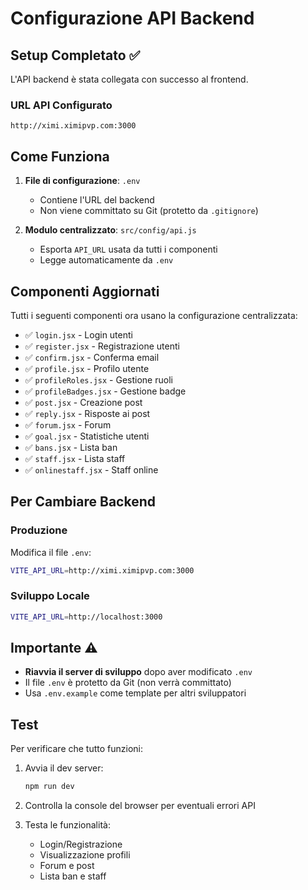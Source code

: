 # Configurazione API Backend

## Setup Completato ✅

L'API backend è stata collegata con successo al frontend.

### URL API Configurato
```
http://ximi.ximipvp.com:3000
```

## Come Funziona

1. **File di configurazione**: `.env`
   - Contiene l'URL del backend
   - Non viene committato su Git (protetto da `.gitignore`)

2. **Modulo centralizzato**: `src/config/api.js`
   - Esporta `API_URL` usata da tutti i componenti
   - Legge automaticamente da `.env`

## Componenti Aggiornati

Tutti i seguenti componenti ora usano la configurazione centralizzata:

- ✅ `login.jsx` - Login utenti
- ✅ `register.jsx` - Registrazione utenti
- ✅ `confirm.jsx` - Conferma email
- ✅ `profile.jsx` - Profilo utente
- ✅ `profileRoles.jsx` - Gestione ruoli
- ✅ `profileBadges.jsx` - Gestione badge
- ✅ `post.jsx` - Creazione post
- ✅ `reply.jsx` - Risposte ai post
- ✅ `forum.jsx` - Forum
- ✅ `goal.jsx` - Statistiche utenti
- ✅ `bans.jsx` - Lista ban
- ✅ `staff.jsx` - Lista staff
- ✅ `onlinestaff.jsx` - Staff online

## Per Cambiare Backend

### Produzione
Modifica il file `.env`:
```bash
VITE_API_URL=http://ximi.ximipvp.com:3000
```

### Sviluppo Locale
```bash
VITE_API_URL=http://localhost:3000
```

## Importante ⚠️

- **Riavvia il server di sviluppo** dopo aver modificato `.env`
- Il file `.env` è protetto da Git (non verrà committato)
- Usa `.env.example` come template per altri sviluppatori

## Test

Per verificare che tutto funzioni:

1. Avvia il dev server:
   ```bash
   npm run dev
   ```

2. Controlla la console del browser per eventuali errori API

3. Testa le funzionalità:
   - Login/Registrazione
   - Visualizzazione profili
   - Forum e post
   - Lista ban e staff
